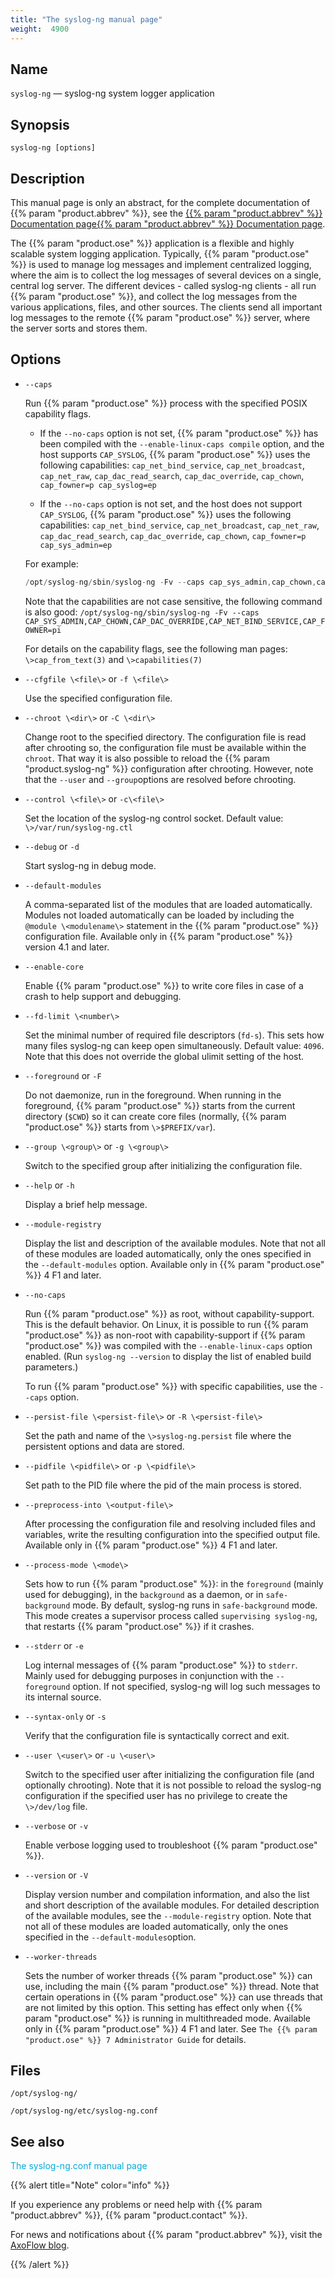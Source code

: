 ```yaml
---
title: "The syslog-ng manual page"
weight:  4900
---
```

<!-- DISCLAIMER: This file is based on the syslog-ng Open Source Edition documentation https://github.com/balabit/syslog-ng-ose-guides/commit/2f4a52ee61d1ea9ad27cb4f3168b95408fddfdf2 and is used under the terms of The syslog-ng Open Source Edition Documentation License. The file has been modified by Axoflow. -->


<span id="syslog-ng.8"></span>


## Name

`syslog-ng` — syslog-ng system logger application



## Synopsis

`syslog-ng [options]`



## Description

This manual page is only an abstract, for the complete documentation of {{% param "product.abbrev" %}}, see the [{{% param "product.abbrev" %}} Documentation page](https://support.oneidentity.com/syslog-ng-premium-edition/technical-documents/)[{{% param "product.abbrev" %}} Documentation page](https://www.syslog-ng.com/).

The {{% param "product.ose" %}} application is a flexible and highly scalable system logging application. Typically, {{% param "product.ose" %}} is used to manage log messages and implement centralized logging, where the aim is to collect the log messages of several devices on a single, central log server. The different devices - called syslog-ng clients - all run {{% param "product.ose" %}}, and collect the log messages from the various applications, files, and other sources. The clients send all important log messages to the remote {{% param "product.ose" %}} server, where the server sorts and stores them.



## Options

- `--caps`
    
    Run {{% param "product.ose" %}} process with the specified POSIX capability flags.
    
    - If the `--no-caps` option is not set, {{% param "product.ose" %}} has been compiled with the `--enable-linux-caps compile` option, and the host supports `CAP_SYSLOG`, {{% param "product.ose" %}} uses the following capabilities: `cap_net_bind_service`, `cap_net_broadcast`, `cap_net_raw`, `cap_dac_read_search`, `cap_dac_override`, `cap_chown`, `cap_fowner=p cap_syslog=ep`
  
    - If the `--no-caps` option is not set, and the host does not support `CAP_SYSLOG`, {{% param "product.ose" %}} uses the following capabilities: `cap_net_bind_service`, `cap_net_broadcast`, `cap_net_raw`, `cap_dac_read_search`, `cap_dac_override`, `cap_chown`, `cap_fowner=p cap_sys_admin=ep`
    
    For example:
    
    ```c
    /opt/syslog-ng/sbin/syslog-ng -Fv --caps cap_sys_admin,cap_chown,cap_dac_override,cap_net_bind_service,cap_fowner=pi
    ```
    
    Note that the capabilities are not case sensitive, the following command is also good: `/opt/syslog-ng/sbin/syslog-ng -Fv --caps CAP_SYS_ADMIN,CAP_CHOWN,CAP_DAC_OVERRIDE,CAP_NET_BIND_SERVICE,CAP_FOWNER=pi`
    
    For details on the capability flags, see the following man pages: `\>cap_from_text(3)` and `\>capabilities(7)`

- `--cfgfile \<file\>` or `-f \<file\>`
    
    Use the specified configuration file.

- `--chroot \<dir\>` or `-C \<dir\>`
    
    Change root to the specified directory. The configuration file is read after chrooting so, the configuration file must be available within the `chroot`. That way it is also possible to reload the {{% param "product.syslog-ng" %}} configuration after chrooting. However, note that the `--user` and `--group`options are resolved before chrooting.

- `--control \<file\>` or `-c\<file\>`
    
    Set the location of the syslog-ng control socket. Default value: `\>/var/run/syslog-ng.ctl`

- `--debug` or `-d`
    
    Start syslog-ng in debug mode.

- `--default-modules`
    
    A comma-separated list of the modules that are loaded automatically. Modules not loaded automatically can be loaded by including the `@module \<modulename\>` statement in the {{% param "product.ose" %}} configuration file. Available only in {{% param "product.ose" %}} version 4.1 and later.

- `--enable-core`
    
    Enable {{% param "product.ose" %}} to write core files in case of a crash to help support and debugging.

- `--fd-limit \<number\>`
    
    Set the minimal number of required file descriptors (`fd-s`). This sets how many files syslog-ng can keep open simultaneously. Default value: `4096`. Note that this does not override the global ulimit setting of the host.

- `--foreground` or `-F`
    
    Do not daemonize, run in the foreground. When running in the foreground, {{% param "product.ose" %}} starts from the current directory (`$CWD`) so it can create core files (normally, {{% param "product.ose" %}} starts from `\>$PREFIX/var`).

- `--group \<group\>` or `-g \<group\>`
    
    Switch to the specified group after initializing the configuration file.

- `--help` or `-h`
    
    Display a brief help message.

- `--module-registry`
    
    Display the list and description of the available modules. Note that not all of these modules are loaded automatically, only the ones specified in the `--default-modules` option. Available only in {{% param "product.ose" %}} 4 F1 and later.

- `--no-caps`
    
    Run {{% param "product.ose" %}} as root, without capability-support. This is the default behavior. On Linux, it is possible to run {{% param "product.ose" %}} as non-root with capability-support if {{% param "product.ose" %}} was compiled with the `--enable-linux-caps` option enabled. (Run `syslog-ng --version` to display the list of enabled build parameters.)
    
    To run {{% param "product.ose" %}} with specific capabilities, use the `--caps` option.

- `--persist-file \<persist-file\>` or `-R \<persist-file\>`
    
    Set the path and name of the `\>syslog-ng.persist` file where the persistent options and data are stored.

- `--pidfile \<pidfile\>` or `-p \<pidfile\>`
    
    Set path to the PID file where the pid of the main process is stored.

- `--preprocess-into \<output-file\>`
    
    After processing the configuration file and resolving included files and variables, write the resulting configuration into the specified output file. Available only in {{% param "product.ose" %}} 4 F1 and later.

- `--process-mode \<mode\>`
    
    Sets how to run {{% param "product.ose" %}}: in the `foreground` (mainly used for debugging), in the `background` as a daemon, or in `safe-background` mode. By default, syslog-ng runs in `safe-background` mode. This mode creates a supervisor process called `supervising syslog-ng`, that restarts {{% param "product.ose" %}} if it crashes.

- `--stderr` or `-e`

    Log internal messages of {{% param "product.ose" %}} to `stderr`. Mainly used for debugging purposes in conjunction with the `--foreground` option. If not specified, syslog-ng will log such messages to its internal source.

- `--syntax-only` or `-s`
    
    Verify that the configuration file is syntactically correct and exit.

- `--user \<user\>` or `-u \<user\>`
    
    Switch to the specified user after initializing the configuration file (and optionally chrooting). Note that it is not possible to reload the syslog-ng configuration if the specified user has no privilege to create the `\>/dev/log` file.

- `--verbose` or `-v`
    
    Enable verbose logging used to troubleshoot {{% param "product.ose" %}}.

- `--version` or `-V`
    
    Display version number and compilation information, and also the list and short description of the available modules. For detailed description of the available modules, see the `--module-registry` option. Note that not all of these modules are loaded automatically, only the ones specified in the `--default-modules`option.

- `--worker-threads`
    
    Sets the number of worker threads {{% param "product.ose" %}} can use, including the main {{% param "product.ose" %}} thread. Note that certain operations in {{% param "product.ose" %}} can use threads that are not limited by this option. This setting has effect only when {{% param "product.ose" %}} is running in multithreaded mode. Available only in {{% param "product.ose" %}} 4 F1 and later. See `The {{% param "product.ose" %}} 7 Administrator Guide` for details.

## Files

`/opt/syslog-ng/`

`/opt/syslog-ng/etc/syslog-ng.conf`



## See also

<span class="mcFormatColor" style="color: #04aada;">The syslog-ng.conf manual page</span>

{{% alert title="Note" color="info" %}}



If you experience any problems or need help with {{% param "product.abbrev" %}}, {{% param "product.contact" %}}.

For news and notifications about {{% param "product.abbrev" %}}, visit the [AxoFlow blog](https://axoflow.com/blog/).

{{% /alert %}}

